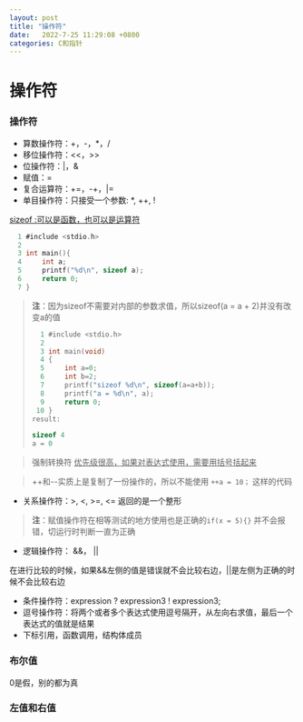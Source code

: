 ```yaml
---
layout: post
title: "操作符"  
date:   2022-7-25 11:29:08 +0800
categories: C和指针
---
```


# 操作符

### 操作符

+ 算数操作符：+，-，*，/
+ 移位操作符：<<，>>
+ 位操作符：|，&
+ 赋值：=
+ 复合运算符：+=，-+，|=
+ 单目操作符：只接受一个参数: *,  ++,  !

<u>sizeof :可以是函数，也可以是运算符</u>

```C
  1 #include <stdio.h>                                                                    
  2 
  3 int main(){
  4     int a;
  5     printf("%d\n", sizeof a);
  6     return 0;
  7 }

```

> **注**：因为sizeof不需要对内部的参数求值，所以sizeof(a = a + 2)并没有改变a的值
>
> ```C
>   1 #include <stdio.h>                                                                    
>   2 
>   3 int main(void)
>   4 {
>   5     int a=0;
>   6     int b=2;
>   7     printf("sizeof %d\n", sizeof(a=a+b));
>   8     printf("a = %d\n", a);
>   9     return 0;
>  10 }
> result:
> 
> sizeof 4
> a = 0
> 
> ```

> 强制转换符 <u>优先级很高，如果对表达式使用，需要用括号括起来</u>

> ++和--实质上是复制了一份操作的，所以不能使用 ```++a = 10；``` 这样的代码

+ 关系操作符：>, <, >=, <=     返回的是一个整形

> **注**：赋值操作符在相等测试的地方使用也是正确的```if(x = 5){}``` 并不会报错，切运行时判断一直为正确

+ 逻辑操作符： &&， ||

在进行比较的时候，如果&&左侧的值是错误就不会比较右边，||是左侧为正确的时候不会比较右边

+ 条件操作符：expression ? expression3 ! expression3;
+ 逗号操作符：将两个或者多个表达式使用逗号隔开，从左向右求值，最后一个表达式的值就是结果
+ 下标引用，函数调用，结构体成员

### 布尔值

0是假，别的都为真

### 左值和右值






